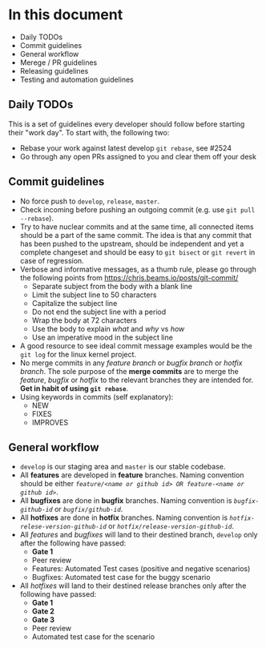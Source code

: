 # In this document
* Daily TODOs
* Commit guidelines
* General workflow
* Merege / PR guidelines
* Releasing guidelines
* Testing and automation guidelines

## Daily TODOs
This is a set of guidelines every developer should follow before starting their
"work day". To start with, the following two:

* Rebase your work against latest develop `git rebase`, see #2524
* Go through any open PRs assigned to you and clear them off your desk

## Commit guidelines

* No force push to `develop`, `release`, `master`.
* Check incoming before pushing an outgoing commit (e.g. use `git pull --rebase`).
* Try to have nuclear commits and at the same time, all connected items should
be a part of the same commit. The idea is that any commit that has been pushed
to the upstream, should be independent and yet a complete changeset and should
be easy to `git bisect` or `git revert` in case of regression.
* Verbose and informative messages, as a thumb rule, please go through the
following points from https://chris.beams.io/posts/git-commit/
    * Separate subject from the body with a blank line
    * Limit the subject line to 50 characters
    * Capitalize the subject line
    * Do not end the subject line with a period
    * Wrap the body at 72 characters
    * Use the body to explain _what_ and _why_ vs _how_
    * Use an imperative mood in the subject line
* A good resource to see ideal commit message examples would be the `git log` for
the linux kernel project.
* No merge commits in any _feature branch_ or _bugfix branch_ or _hotfix branch_.
The sole purpose of the __merge commits__ are to merge the _feature_, _bugfix_ or
_hotfix_ to the relevant branches they are intended for. __Get in habit of using
`git rebase`__.
* Using keywords in commits (self explanatory):
    * NEW
    * FIXES
    * IMPROVES

## General workflow

* `develop` is our staging area and `master` is our stable codebase.
* All __features__ are developed in __feature__ branches. Naming convention should
be either _`feature/<name or github id> OR feature-<name or github id>`_.
* All __bugfixes__ are done in __bugfix__ branches. Naming convention is 
_`bugfix-github-id`_ or _`bugfix/github-id`_.
* All __hotfixes__ are done in __hotfix__ branches. Naming convention is 
_`hotfix-relese-version-github-id`_ or _`hotfix/release-version-github-id`_.
* All _features_ and _bugfixes_ will land to their destined branch, `develop` only
after the following have passed:
    * __Gate 1__
    * Peer review
    * Features: Automated Test cases (positive and negative scenarios)
    * Bugfixes: Automated test case for the buggy scenario
* All _hotfixes_ will land to their destined release branches only after the
following have passed:
    * __Gate 1__
    * __Gate 2__
    * __Gate 3__
    * Peer review
    * Automated test case for the scenario
